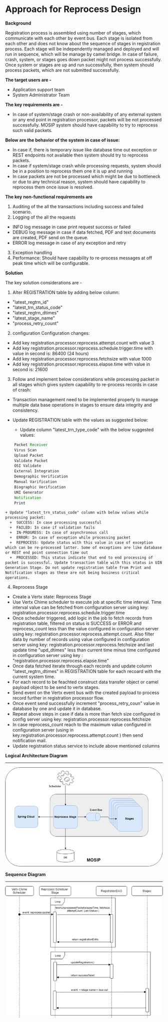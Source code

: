 # Approach for Reprocess Design 


**Background**

Registration process is assembled using number of stages, which communicate with each other by event bus. Each stage is isolated from each other and does not know about the sequence of stages in registration process. Each stage will be independently managed and deployed and will run in sequence, which will be manage by camel bridge. In case of failure, crash, system, or stages goes down packet might not process successfully. Once system or stages are up and run successfully, then system should process packets, which are not submitted successfully.

**The target users are -**

- Application support team
- System Administrator Team

**The key requirements are -**
-	In case of system/stage crash or non-availability of any external system or any end point in registration processor, packets will be not processed successfully. MOSIP system should have capability to try to reprocess such valid packets.

**Below are the behavior of the system in case of issue:**
- In case if, there is temporary issue like database time out exception or REST endpoints not available then system should try to reprocess packets.  
- In case if system/stage crash while processing requests, system should be in a position to reprocess them one it is up and running
- In case packets are not be processed which might be due to bottleneck or due to any technical reason, system should have capability to reprocess them once issue is resolved.


**The key non-functional requirements are**
1.	Auditing of the all the transactions including success and failed scenario.
2.	Logging of the all the requests
- 	INFO log message in case print request success or failed
- 	DEBUG log message in case if data fetched, PDF and text documents are created, PDF send on the queue.
- 	ERROR log message in case of any exception and retry
3.	Exception handling
4.	Performance: Should have capability to re-process messages at off peak time which will be configurable.



**Solution**

The key solution considerations are -
1.	Alter REGISTRATION table by adding below column:
- 	"latest_regtrn_id"
- 	"latest_trn_status_code"
- 	"latest_regtrn_dtimes"
- 	"latest_stage_name"
-	"process_retry_count"

2.	configuration Configuration changes:
- 	Add key registration.processor.reprocess.attempt.count with value 3
- 	Add key registration.processor.reprocess.schedule.trigger.time with value in second is: 86400 (24 hours)
-   Add key registration.processor.reprocess.fetchsize with value 1000
-   Add key registration.processor.reprocess.elapse.time with value in second is: 21600

3.	Follow and implement below considerations while processing packet in all stages which gives system capability to re-process records in case of crash:
- Transaction management need to be implemented properly to manage multiple data base operations in stages to ensure data integrity and consistency.

- 	Update REGISTRATION table with the values as suggested below:
    + Update column "latest_trn_type_code" with the below suggested values:
```java
	Packet Receiver
	Virus Scan
	Upload Packet
	Validate Packet
	OSI Validate
	External Integration
	Demographic Verification
	Manual Varification
	Biographic Verification
	UNI Generator
	Notification
	Print
```
    + Update "latest_trn_status_code" column with below values while processing packet:
      +  SUCCESS: In case processing successful
      +  FAILED: In case if validation fails
	  +  IN-PROGRESS: In case of asynchronous call
      +  ERROR: In case of exception while processing packet
      +  REPROCESS: Update status with this value in case of exception which can be re-processed latter. Some of exceptions are like database or REST end point connection time out
      +  PROCESSED: This status indicate that end to end processing of packet is successful. Update transaction table with this status in UIN Generation Stage. Do not update registration table from Print and Notification stages as these are not being business critical operations.

4. Reprocess Stage 
+	Create a Vertx state: Reprocess Stage
+	Use Vertx Chime scheduler to execute job at specific time interval. Time interval value can be fetched from configuration server using key: registration.processor.reprocess.schedule.trigger.time 
+	Once scheduler triggered, add logic in the job to fetch records from registration table, filtered on status is SUCCESS or ERROR and reprocess_count less than the value configured in configuration server using key: registration.processor.reprocess.attempt.count. Also filter data by number of records using value configured in configuration server using key: registration.processor.reprocess.fetchsize and last update time "upd_dtimes" less than current time minus time configured in configuration server using key : "registration.processor.reprocess.elapse.time"
+   Once data fetched iterate through each records and update column "latest_regtrn_dtimes" in REGISTRATION table for each recoard with the current system time. 
+	For each record to be feachted construct data transfer object or camel payload object to be send to vertx stages.   
+	Send event on the Vertx event bus with the created payload to process record further in registration processor flow.
+	Once event send successfully increment "process_retry_coun" value in database by one and update it in database.
+	Repeat above steps in case if data is more than fetch size configured in config server using key: registration.processor.reprocess.fetchsize
+	In case reprocess_count reach to the maximum value configured in configuration server (using in key:registration.processor.reprocess.attempt.count ) then send notification mail.
+	Update registration status service to include above mentioned columns


**Logical Architecture Diagram**

------------

![Reprocess logical diagram](_images/reproc_logical_arch_diagram.png)



**Sequence Diagram**

------------



![Reprocess sequence diagram](_images/reprocess_seq_diagram.png)
